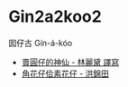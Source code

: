 # Gin2a2koo2
囡仔古 Gín-á-kóo

- [賣圓仔的神仙 - 林麗黛 譯寫](http://www.jen-pin.com.tw/doc/2011110513584956)
- [角花仔佮素花仔 - 洪錦田](http://www.jen-pin.com.tw/doc/2011110814253766)

